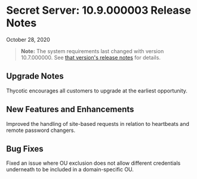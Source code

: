 [title]: # (Secret Server Release Notes 10.9.000003)
[tags]: # (Release Notes)
[priority]: # (1000)
[display]: # (search,content,print)

# Secret Server: 10.9.000003 Release Notes

October 28, 2020

>**Note:** The system requirements last changed with version 10.7.000000. See [that version's release notes](./ss-rn-10-7-000000.md) for details.

## Upgrade Notes

Thycotic encourages all customers to upgrade at the earliest opportunity. 

## New Features and Enhancements

Improved the handling of site-based requests in relation to heartbeats and remote password changers.

## Bug Fixes

Fixed an issue where OU exclusion does not allow different credentials underneath to be included in a domain-specific OU.